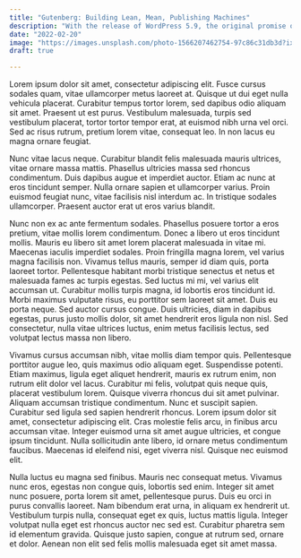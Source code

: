 ```yaml
---
title: "Gutenberg: Building Lean, Mean, Publishing Machines"
description: "With the release of WordPress 5.9, the original promise of Gutenberg is finally being realized: full-site editing. Paired with lean theme development, publishing is as democratized as ever."
date: "2022-02-20"
image: "https://images.unsplash.com/photo-1566207462754-97c86c31db3d?ixlib=rb-1.2.1&ixid=MnwxMjA3fDB8MHxwaG90by1wYWdlfHx8fGVufDB8fHx8&auto=format&fit=crop&w=1470&q=80"
draft: true

---
```


Lorem ipsum dolor sit amet, consectetur adipiscing elit. Fusce cursus sodales quam, vitae ullamcorper metus laoreet at. Quisque ut dui eget nulla vehicula placerat. Curabitur tempus tortor lorem, sed dapibus odio aliquam sit amet. Praesent ut est purus. Vestibulum malesuada, turpis sed vestibulum placerat, tortor tortor tempor erat, at euismod nibh urna vel orci. Sed ac risus rutrum, pretium lorem vitae, consequat leo. In non lacus eu magna ornare feugiat.

Nunc vitae lacus neque. Curabitur blandit felis malesuada mauris ultrices, vitae ornare massa mattis. Phasellus ultricies massa sed rhoncus condimentum. Duis dapibus augue et imperdiet auctor. Etiam ac nunc at eros tincidunt semper. Nulla ornare sapien et ullamcorper varius. Proin euismod feugiat nunc, vitae facilisis nisl interdum ac. In tristique sodales ullamcorper. Praesent auctor erat ut eros varius blandit.

Nunc non ex ac ante fermentum sodales. Phasellus posuere tortor a eros pretium, vitae mollis lorem condimentum. Donec a libero ut eros tincidunt mollis. Mauris eu libero sit amet lorem placerat malesuada in vitae mi. Maecenas iaculis imperdiet sodales. Proin fringilla magna lorem, vel varius magna facilisis non. Vivamus tellus mauris, semper id diam quis, porta laoreet tortor. Pellentesque habitant morbi tristique senectus et netus et malesuada fames ac turpis egestas. Sed luctus mi mi, vel varius elit accumsan ut. Curabitur mollis turpis magna, id lobortis eros tincidunt id. Morbi maximus vulputate risus, eu porttitor sem laoreet sit amet. Duis eu porta neque. Sed auctor cursus congue. Duis ultricies, diam in dapibus egestas, purus justo mollis dolor, sit amet hendrerit eros ligula non nisl. Sed consectetur, nulla vitae ultrices luctus, enim metus facilisis lectus, sed volutpat lectus massa non libero.

Vivamus cursus accumsan nibh, vitae mollis diam tempor quis. Pellentesque porttitor augue leo, quis maximus odio aliquam eget. Suspendisse potenti. Etiam maximus, ligula eget aliquet hendrerit, mauris ex rutrum enim, non rutrum elit dolor vel lacus. Curabitur mi felis, volutpat quis neque quis, placerat vestibulum lorem. Quisque viverra rhoncus dui sit amet pulvinar. Aliquam accumsan tristique condimentum. Nunc et suscipit sapien. Curabitur sed ligula sed sapien hendrerit rhoncus. Lorem ipsum dolor sit amet, consectetur adipiscing elit. Cras molestie felis arcu, in finibus arcu accumsan vitae. Integer euismod urna sit amet augue ultricies, et congue ipsum tincidunt. Nulla sollicitudin ante libero, id ornare metus condimentum faucibus. Maecenas id eleifend nisi, eget viverra nisl. Quisque nec euismod elit.

Nulla luctus eu magna sed finibus. Mauris nec consequat metus. Vivamus nunc eros, egestas non congue quis, lobortis sed enim. Integer sit amet nunc posuere, porta lorem sit amet, pellentesque purus. Duis eu orci in purus convallis laoreet. Nam bibendum erat urna, in aliquam ex hendrerit ut. Vestibulum turpis nulla, consequat eget ex quis, luctus mattis ligula. Integer volutpat nulla eget est rhoncus auctor nec sed est. Curabitur pharetra sem id elementum gravida. Quisque justo sapien, congue at rutrum sed, ornare et dolor. Aenean non elit sed felis mollis malesuada eget sit amet massa.